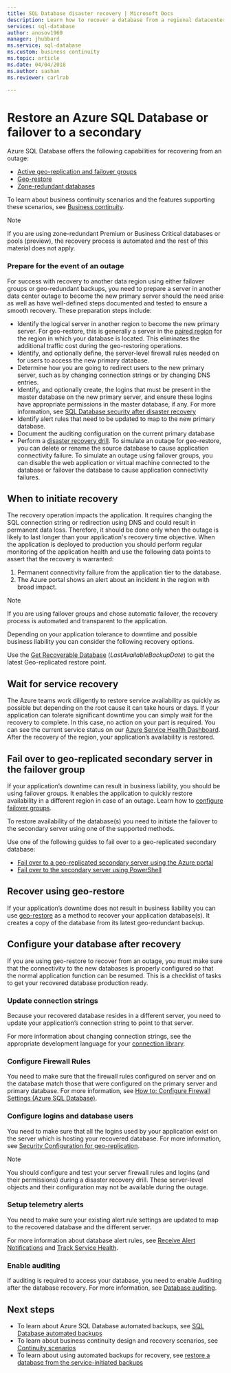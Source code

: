 ```yaml
---
title: SQL Database disaster recovery | Microsoft Docs
description: Learn how to recover a database from a regional datacenter outage or failure with the Azure SQL Database active geo-replication, and geo-restore capabilities.
services: sql-database
author: anosov1960
manager: jhubbard
ms.service: sql-database
ms.custom: business continuity
ms.topic: article
ms.date: 04/04/2018
ms.author: sashan
ms.reviewer: carlrab

---
```

# Restore an Azure SQL Database or failover to a secondary
Azure SQL Database offers the following capabilities for recovering from an outage:

* [Active geo-replication and failover groups](sql-database-geo-replication-overview.md)
* [Geo-restore](sql-database-recovery-using-backups.md#point-in-time-restore)
* [Zone-redundant databases](sql-database-high-availability.md)

To learn about business continuity scenarios and the features supporting these scenarios, see [Business continuity](sql-database-business-continuity.md).

> [!NOTE]
> If you are using zone-redundant Premium or Business Critical databases or pools (preview), the recovery process is automated and the rest of this material does not apply. 

### Prepare for the event of an outage
For success with recovery to another data region using either failover groups or geo-redundant backups, you need to prepare a server in another data center outage to become the new primary server should the need arise as well as have well-defined steps documented and tested to ensure a smooth recovery. These preparation steps include:

* Identify the logical server in another region to become the new primary server. For geo-restore, this is generally a server in the [paired region](../best-practices-availability-paired-regions.md) for the region in which your database is located. This eliminates the additional traffic cost during the geo-restoring operations.
* Identify, and optionally define, the server-level firewall rules needed on for users to access the new primary database.
* Determine how you are going to redirect users to the new primary server, such as by changing connection strings or by changing DNS entries.
* Identify, and optionally create, the logins that must be present in the master database on the new primary server, and ensure these logins have appropriate permissions in the master database, if any. For more information, see [SQL Database security after disaster recovery](sql-database-geo-replication-security-config.md)
* Identify alert rules that need to be updated to map to the new primary database.
* Document the auditing configuration on the current primary database
* Perform a [disaster recovery drill](sql-database-disaster-recovery-drills.md). To simulate an outage for geo-restore, you can delete or rename the source database to cause application connectivity failure. To simulate an outage using failover groups, you can disable the web application or virtual machine connected to the database or failover the database to cause application connectivity failures.

## When to initiate recovery
The recovery operation impacts the application. It requires changing the SQL connection string or redirection using DNS and could result in permanent data loss. Therefore, it should be done only when the outage is likely to last longer than your application's recovery time objective. When the application is deployed to production you should perform regular monitoring of the application health and use the following data points to assert that the recovery is warranted:

1. Permanent connectivity failure from the application tier to the database.
2. The Azure portal shows an alert about an incident in the region with broad impact.

> [!NOTE]
> If you are using failover groups and chose automatic failover, the recovery process is automated and transparent to the application. 

Depending on your application tolerance to downtime and possible business liability you can consider the following recovery options.

Use the [Get Recoverable Database](https://msdn.microsoft.com/library/dn800985.aspx) (*LastAvailableBackupDate*) to get the latest Geo-replicated restore point.

## Wait for service recovery
The Azure teams work diligently to restore service availability as quickly as possible but depending on the root cause it can take hours or days.  If your application can tolerate significant downtime you can simply wait for the recovery to complete. In this case, no action on your part is required. You can see the current service status on our [Azure Service Health Dashboard](https://azure.microsoft.com/status/). After the recovery of the region, your application’s availability is restored.

## Fail over to geo-replicated secondary server in the failover group
If your application’s downtime can result in business liability, you should be using failover groups. It enables the application to quickly restore availability in a different region in case of an outage. Learn how to [configure failover groups](sql-database-geo-replication-portal.md).

To restore availability of the database(s) you need to initiate the failover to the secondary server using one of the supported methods.

Use one of the following guides to fail over to a geo-replicated secondary database:

* [Fail over to a geo-replicated secondary server using the Azure portal](sql-database-geo-replication-portal.md)
* [Fail over to the secondary server using PowerShell](scripts/sql-database-setup-geodr-and-failover-database-powershell.md)

## Recover using geo-restore
If your application’s downtime does not result in business liability you can use [geo-restore](sql-database-recovery-using-backups.md) as a method to recover your application database(s). It creates a copy of the database from its latest geo-redundant backup.

## Configure your database after recovery
If you are using geo-restore to recover from an outage, you must make sure that the connectivity to the new databases is properly configured so that the normal application function can be resumed. This is a checklist of tasks to get your recovered database production ready.

### Update connection strings
Because your recovered database resides in a different server, you need to update your application’s connection string to point to that server.

For more information about changing connection strings, see the appropriate development language for your [connection library](sql-database-libraries.md).

### Configure Firewall Rules
You need to make sure that the firewall rules configured on server and on the database match those that were configured on the primary server and primary database. For more information, see [How to: Configure Firewall Settings (Azure SQL Database)](sql-database-configure-firewall-settings.md).

### Configure logins and database users
You need to make sure that all the logins used by your application exist on the server which is hosting your recovered database. For more information, see [Security Configuration for geo-replication](sql-database-geo-replication-security-config.md).

> [!NOTE]
> You should configure and test your server firewall rules and logins (and their permissions) during a disaster recovery drill. These server-level objects and their configuration may not be available during the outage.
> 
> 

### Setup telemetry alerts
You need to make sure your existing alert rule settings are updated to map to the recovered database and the different server.

For more information about database alert rules, see [Receive Alert Notifications](../monitoring-and-diagnostics/insights-receive-alert-notifications.md) and [Track Service Health](../monitoring-and-diagnostics/insights-service-health.md).

### Enable auditing
If auditing is required to access your database, you need to enable Auditing after the database recovery. For more information, see [Database auditing](sql-database-auditing.md).

## Next steps
* To learn about Azure SQL Database automated backups, see [SQL Database automated backups](sql-database-automated-backups.md)
* To learn about business continuity design and recovery scenarios, see [Continuity scenarios](sql-database-business-continuity.md)
* To learn about using automated backups for recovery, see [restore a database from the service-initiated backups](sql-database-recovery-using-backups.md)

